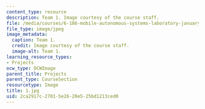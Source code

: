 ```yaml
---
content_type: resource
description: Team 1. Image courtesy of the course staff.
file: /media/courses/6-186-mobile-autonomous-systems-laboratory-january-iap-2005/2ca2917c27015e2620e525bd1213ced0_1.jpg
file_type: image/jpeg
image_metadata:
  caption: Team 1.
  credit: Image courtesy of the course staff.
  image-alt: Team 1.
learning_resource_types:
- Projects
ocw_type: OCWImage
parent_title: Projects
parent_type: CourseSection
resourcetype: Image
title: 1.jpg
uid: 2ca2917c-2701-5e26-20e5-25bd1213ced0
---
```

